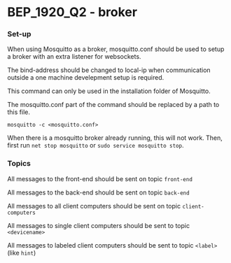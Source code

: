 # BEP_1920_Q2 - broker


### Set-up
When using Mosquitto as a broker, mosquitto.conf should be used to setup a broker with an extra listener for websockets.
 
The bind-address should be changed to local-ip when communication outside a one machine develepment setup is required. 

This command can only be used in the installation folder of Mosquitto. 

The mosquitto.conf part of the command should be replaced by a path to this file.


```
mosquitto -c <mosquitto.conf>
```

When there is a mosquitto broker already running, this will not work. 
Then, first run `net stop mosquitto` or `sudo service mosquitto stop`.

### Topics

All messages to the front-end should be sent on topic `front-end`

All messages to the back-end should be sent on topic `back-end`

All messages to all client computers should be sent on topic `client-computers`

All messages to single client computers should be sent to topic `<devicename>`

All messages to labeled client computers should be sent to topic `<label>` (like `hint`)


     
    